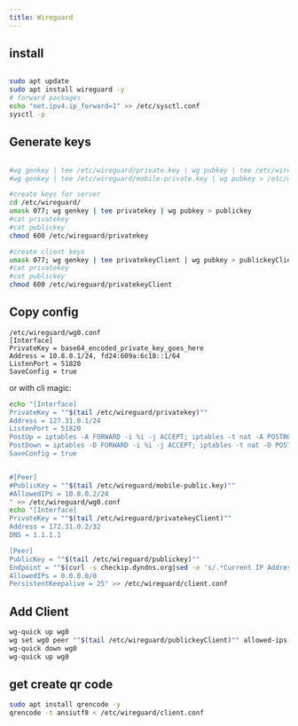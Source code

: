 ```yaml
---
title: Wireguard 
---
```


## install 

``` bash 

sudo apt update
sudo apt install wireguard -y
# forward packages 
echo "net.ipv4.ip_forward=1" >> /etc/sysctl.conf
sysctl -p

```

## Generate keys 

```bash 

#wg genkey | tee /etc/wireguard/private.key | wg pubkey | tee /etc/wireguard/public.key
#wg genkey | tee /etc/wireguard/mobile-private.key | wg pubkey > /etc/wireguard/mobile-public.key

#create keys for server
cd /etc/wireguard/
umask 077; wg genkey | tee privatekey | wg pubkey > publickey
#cat privatekey
#cat publickey
chmod 600 /etc/wireguard/privatekey

#create client keys
umask 077; wg genkey | tee privatekeyClient | wg pubkey > publickeyClient
#cat privatekey
#cat publickey
chmod 600 /etc/wireguard/privatekeyClient

```
<!---
### Für IPv6 
'''bash
printf echo "$(date +%s%N)""$(cat /var/lib/dbus/machine-id)" | sha1sum | cut -c 31 - 
'''
-->
## Copy config 

```
/etc/wireguard/wg0.conf
[Interface]
PrivateKey = base64_encoded_private_key_goes_here
Address = 10.8.0.1/24, fd24:609a:6c18::1/64
ListenPort = 51820
SaveConfig = true
```

or with cli magic: 

```bash 
echo "[Interface]
PrivateKey = ""$(tail /etc/wireguard/privatekey)""
Address = 127.31.0.1/24
ListenPort = 51820
PostUp = iptables -A FORWARD -i %i -j ACCEPT; iptables -t nat -A POSTROUTING -o eth0 -j MASQUERADE; ip6tables -A FORWARD -i %i -j ACCEPT; ip6tables -t nat -A POSTROUTING -o eth0 -j MASQUERADE;
PostDown = iptables -D FORWARD -i %i -j ACCEPT; iptables -t nat -D POSTROUTING -o eth0 -j MASQUERADE; ip6tables -D FORWARD -i %i -j ACCEPT; ip6tables -t nat -D POSTROUTING -o eth0 -j MASQUERADE
SaveConfig = true


#[Peer]
#PublicKey = ""$(tail /etc/wireguard/mobile-public.key)""
#AllowedIPs = 10.8.0.2/24
" >> /etc/wireguard/wg0.conf
echo "[Interface] 
PrivateKey = ""$(tail /etc/wireguard/privatekeyClient)""
Address = 172.31.0.2/32 
DNS = 1.1.1.1

[Peer] 
PublicKey = ""$(tail /etc/wireguard/publickey)""
Endpoint = ""$(curl -s checkip.dyndns.org|sed -e 's/.*Current IP Address: //' -e 's/<.*$//')"":51820 
AllowedIPs = 0.0.0.0/0
PersistentKeepalive = 25" >> /etc/wireguard/client.conf

```

## Add Client 

```bash 
wg-quick up wg0
wg set wg0 peer ""$(tail /etc/wireguard/publickeyClient)"" allowed-ips 172.31.0.2/32
wg-quick down wg0
wg-quick up wg0
```
<!---
## activate ipv4 

'''bash
sudo nano /etc/sysctl.conf
'''

and uncomment 

'''
net.ipv4.ip_forward=1
'''

and than load the new values with: 

'''bash 

sudo sysctl -p
'''

## try to ignore step 5 

## starting the wireguard server 

sudo systemctl enable wg-quick@wg0.service
sudo systemctl start wg-quick@wg0.service


## create mobile auth file 

'''bash
echo "[Interface]
PrivateKey = ""$(tail /etc/wireguard/mobile-private.key)""
Address = 10.8.0.1/24
ListenPort = 51820
DNS = 1.1.1.1

[Peer]
PublicKey = ""$(tail /etc/wireguard/public.key)""
Endpoint = ""$(curl -s checkip.dyndns.org|sed -e 's/.*Current IP Address: //' -e 's/<.*$//'
)"":51820
AllowedIPs = 0.0.0.0/0" >> /etc/wireguard/mobile.conf
'''
-->
## get create qr code 
``` bash 
sudo apt install qrencode -y 
qrencode -t ansiutf8 < /etc/wireguard/client.conf

```
